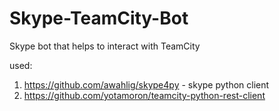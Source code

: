 Skype-TeamCity-Bot
==================

Skype bot that helps to interact with TeamCity


used:
1. https://github.com/awahlig/skype4py - skype python client
2. https://github.com/yotamoron/teamcity-python-rest-client
